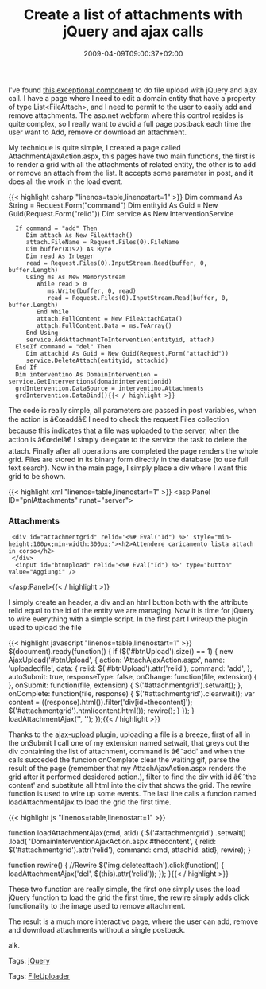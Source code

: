 ﻿---
title: "Create a list of attachments with jQuery and ajax calls"
description: ""
date: 2009-04-09T09:00:37+02:00
draft: false
tags: [JQuery]
categories: [JQuery]
---
I've found [this exceptional component](http://valums.com/ajax-upload/) to do file upload with jQuery and ajax call. I have a page where I need to edit a domain entity that have a property of type List&lt;FileAttach&gt;, and I need to permit to the user to easily add and remove attachments. The asp.net webform where this control resides is quite complex, so I really want to avoid a full page postback each time the user want to Add, remove or download an attachment.

My technique is quite simple, I created a page called AttachmentAjaxAction.aspx, this pages have two main functions, the first is to render a grid with all the attachments of related entity, the other is to add or remove an attach from the list. It accepts some parameter in post, and it does all the work in the load event.

{{< highlight csharp "linenos=table,linenostart=1" >}}
      Dim command As String = Request.Form("command")
      Dim entityid As Guid = New Guid(Request.Form("relid"))
      Dim service As New InterventionService

      If command = "add" Then
         Dim attach As New FileAttach()
         attach.FileName = Request.Files(0).FileName
         Dim buffer(8192) As Byte
         Dim read As Integer
         read = Request.Files(0).InputStream.Read(buffer, 0, buffer.Length)
         Using ms As New MemoryStream
            While read > 0
               ms.Write(buffer, 0, read)
               read = Request.Files(0).InputStream.Read(buffer, 0, buffer.Length)
            End While
            attach.FullContent = New FileAttachData()
            attach.FullContent.Data = ms.ToArray()
         End Using
         service.AddAttachmentToIntervention(entityid, attach)
      ElseIf command = "del" Then
         Dim attachid As Guid = New Guid(Request.Form("attachid"))
         service.DeleteAttach(entityid, attachid)
      End If
      Dim interventino As DomainIntervention = service.GetInterventions(domaininterventionid)
      grdIntervention.DataSource = interventino.Attachments
      grdIntervention.DataBind(){{< / highlight >}}

<!-- Code inserted with Steve Dunn's Windows Live Writer Code Formatter Plugin.  http://dunnhq.com -->

The code is really simple, all parameters are passed in post variables, when the action is â€œaddâ€ I need to check the request.Files collection because this indicates that a file was uploaded to the server, when the action is â€œdelâ€ I simply delegate to the service the task to delete the attach. Finally after all operations are completed the page renders the whole grid. Files are stored in its binary form directly in the database (to use full text search). Now in the main page, I simply place a div where I want this grid to be shown.

{{< highlight xml "linenos=table,linenostart=1" >}}
 <asp:Panel ID="pnlAttachments" runat="server">
      <h3>Attachments</h3>

     <div id="attachmentgrid" relid='<%# Eval("Id") %>' style="min-height:100px;min-width:300px;"><h2>Attendere caricamento lista attach in corso</h2>
     </div>
      <input id="btnUpload" relid='<%# Eval("Id") %>' type="button" value="Aggiungi" />
   </asp:Panel>{{< / highlight >}}

<!-- Code inserted with Steve Dunn's Windows Live Writer Code Formatter Plugin.  http://dunnhq.com -->

I simply create an header, a div and an html button both with the attribute relid equal to the id of the entity we are managing. Now it is time for jQuery to wire everything with a simple script. In the first part I wireup the plugin used to upload the file

{{< highlight javascript "linenos=table,linenostart=1" >}}
$(document).ready(function() {
   if ($('#btnUpload').size() == 1) {
    new AjaxUpload('#btnUpload', {
      action: 'AttachAjaxAction.aspx',
      name: 'uploadedfile',
      data: {
         relid: $('#btnUpload').attr('relid'),
         command: 'add',
      },
      autoSubmit: true,
      responseType: false,
      onChange: function(file, extension) { },
      onSubmit: function(file, extension) { 
         $('#attachmentgrid').setwait();
      },
      onComplete: function(file, response) {
         $('#attachmentgrid').clearwait();
         var content = $($(response).html()).filter('div[id=thecontent]');
         $('#attachmentgrid').html(content.html());
         rewire();
      }
   });
  }
  loadAttachmentAjax('', '');
});{{< / highlight >}}

<!-- Code inserted with Steve Dunn's Windows Live Writer Code Formatter Plugin.  http://dunnhq.com -->

Thanks to the [ajax-upload](http://valums.com/ajax-upload/) plugin, uploading a file is a breeze, first of all in the onSubmit I call one of my extension named setwait, that greys out the div containing the list of attachment, command is â€˜add' and when the calls succeded the funcion onComplete clear the waiting gif, parse the result of the page (remember that my AttachAjaxAction.aspx renders the grid after it performed desidered action.), filter to find the div with id â€˜the content' and substitute all html into the div that shows the grid. The rewire function is used to wire up some events. The last line calls a funcion named loadAttachmentAjax to load the grid the first time.

{{< highlight js "linenos=table,linenostart=1" >}}

function loadAttachmentAjax(cmd, atid) {
   $('#attachmentgrid')
     .setwait()
     .load(
         'DomainInterventionAjaxAction.aspx #thecontent',
         { relid: $('#attachmentgrid').attr('relid'), command: cmd, attachid: atid}, 
         rewire);
}

function rewire() {
   //Rewire 
   $('img.deleteattach').click(function() {
      loadAttachmentAjax('del', $(this).attr('relid'));
   });
}{{< / highlight >}}

<!-- Code inserted with Steve Dunn's Windows Live Writer Code Formatter Plugin.  http://dunnhq.com -->

These two function are really simple, the first one simply uses the load jQuery function to load the grid the first time, the rewire simply adds click functionality to the image used to remove attachment.

The result is a much more interactive page, where the user can add, remove and download attachments without a single postback.

alk.

Tags: [jQuery](http://technorati.com/tag/jQuery)

Tags: [FileUploader](http://technorati.com/tag/FileUploader)
